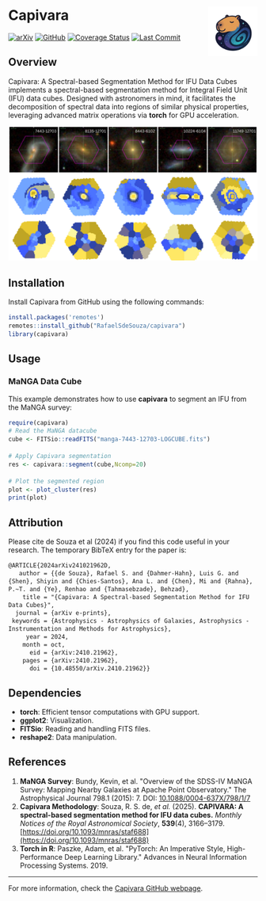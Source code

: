# Capivara <img align="right" src="images/logo_capivara.png" width="100">

[![arXiv](https://img.shields.io/badge/arXiv-astro--ph%2F2404.18165-%23ED9145?labelColor=%23ED9145&color=%2321609D)](https://arxiv.org/abs/2410.21962)
[![GitHub](https://img.shields.io/github/license/RafaelSdeSouza/capivara)](https://github.com/RafaelSdeSouza/capivara/blob/main/LICENSE) 
[![Coverage Status](https://img.shields.io/codecov/c/github/RafaelSdeSouza/capivara)](https://codecov.io/gh/RafaelSdeSouza/capivara)
[![Last Commit](https://img.shields.io/github/last-commit/RafaelSdeSouza/capivara)](https://github.com/RafaelSdeSouza/capivara/commits)

## Overview

Capivara: A Spectral-based Segmentation Method for IFU Data Cubes implements a spectral-based segmentation method for Integral Field Unit (IFU) data cubes. Designed with astronomers in mind, it facilitates the decomposition of spectral data into regions of similar physical properties, leveraging advanced matrix operations via **torch** for GPU acceleration.

![plot](./images/mosaic_segmented.png)


## Installation

Install Capivara from GitHub using the following commands:

```R
install.packages('remotes')
remotes::install_github("RafaelSdeSouza/capivara")
library(capivara)
```

## Usage

### MaNGA Data Cube

This example demonstrates how to use **capivara** to segment an IFU from the MaNGA survey:

```R
require(capivara)
# Read the MaNGA datacube
cube <- FITSio::readFITS("manga-7443-12703-LOGCUBE.fits")

# Apply Capivara segmentation
res <- capivara::segment(cube,Ncomp=20)

# Plot the segmented region
plot <- plot_cluster(res)
print(plot)
```
Attribution
-----------

Please cite de Souza et al (2024) if you find this code useful in your
research. The temporary BibTeX entry for the paper is:

    @ARTICLE{2024arXiv241021962D,
       author = {{de Souza}, Rafael S. and {Dahmer-Hahn}, Luis G. and {Shen}, Shiyin and {Chies-Santos}, Ana L. and {Chen}, Mi and {Rahna}, P.~T. and {Ye}, Renhao and {Tahmasebzade}, Behzad},
        title = "{Capivara: A Spectral-based Segmentation Method for IFU Data Cubes}",
      journal = {arXiv e-prints},
     keywords = {Astrophysics - Astrophysics of Galaxies, Astrophysics - Instrumentation and Methods for Astrophysics},
         year = 2024,
        month = oct,
          eid = {arXiv:2410.21962},
        pages = {arXiv:2410.21962},
          doi = {10.48550/arXiv.2410.21962}}

## Dependencies

- **torch**: Efficient tensor computations with GPU support.
- **ggplot2**: Visualization.
- **FITSio**: Reading and handling FITS files.
- **reshape2**: Data manipulation.

## References

1. **MaNGA Survey**: Bundy, Kevin, et al. "Overview of the SDSS-IV MaNGA Survey: Mapping Nearby Galaxies at Apache Point Observatory." The Astrophysical Journal 798.1 (2015): 7. DOI: [10.1088/0004-637X/798/1/7](https://doi.org/10.1088/0004-637X/798/1/7)
2. **Capivara Methodology**: Souza, R. S. de, *et al.* (2025). **CAPIVARA: A spectral-based segmentation method for IFU data cubes.** *Monthly Notices of the Royal Astronomical Society*, **539**(4), 3166–3179. [https://doi.org/10.1093/mnras/staf688](https://doi.org/10.1093/mnras/staf688)
3. **Torch in R**: Paszke, Adam, et al. "PyTorch: An Imperative Style, High-Performance Deep Learning Library." Advances in Neural Information Processing Systems. 2019.

---
For more information, check the [Capivara GitHub webpage](https://rafaelsdesouza.github.io/capivara/).


